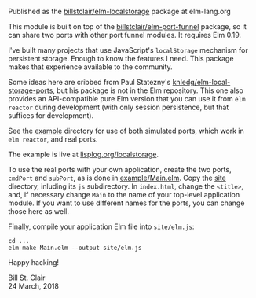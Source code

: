 Published as the [billstclair/elm-localstorage](http://package.elm-lang.org/packages/billstclair/elm-localstorage/latest) package at elm-lang.org

This module is built on top of the [billstclair/elm-port-funnel](http://package.elm-lang.org/packages/billstclair/elm-localstorage/latest) package, so it can share two ports with other port funnel modules. It requires Elm 0.19.

I've built many projects that use JavaScript's `localStorage` mechanism for persistent storage. Enough to know the features I need. This package makes that experience available to the community.

Some ideas here are cribbed from Paul Statezny's [knledg/elm-local-storage-ports](https://github.com/knledg/elm-local-storage-ports), but his package is not in the Elm repository. This one also provides an API-compatible pure Elm version that you can use it from `elm reactor` during development (with only session persistence, but that suffices for development).

See the [example](https://github.com/billstclair/elm-localstorage/tree/master/example) directory for use of both simulated ports, which work in `elm reactor`, and real ports.

The example is live at [lisplog.org/localstorage](https://lisplog.org/localstorage/).

To use the real ports with your own application, create the two ports, `cmdPort` and `subPort`, as is done in [example/Main.elm](https://github.com/billstclair/elm-localstorage/tree/master/example/Main.elm). Copy the [site](https://github.com/billstclair/elm-localstorage/tree/master/site) directory, inluding its `js` subdirectory. In `index.html`, change the `<title>`, and, if necessary change `Main` to the name of your top-level application module. If you want to use different names for the ports, you can change those here as well.

Finally, compile your application Elm file into `site/elm.js`:

    cd ...
    elm make Main.elm --output site/elm.js
    
Happy hacking!

Bill St. Clair<br/>
24 March, 2018

